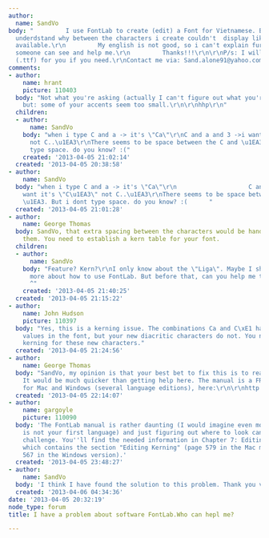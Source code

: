 ```yaml
---
author:
  name: SandVo
body: "         I use FontLab to create (edit) a Font for Vietnamese. But i don't
  underdstand why between the characters i create couldn't  display like the characters
  available.\r\n         My english is not good, so i can't explain further.\r\n         Hope
  someone can see and help me.\r\n         Thanks!!!\r\n\r\nP/s: I will send my file
  (.ttf) for you if you need.\r\nContact me via: Sand.alone91@yahoo.com\r\n[img:sites/default/files/old-images/Untitled_5106.jpg]"
comments:
- author:
    name: hrant
    picture: 110403
  body: "Not what you're asking (actually I can't figure out what you're asking :-)
    but: some of your accents seem too small.\r\n\r\nhhp\r\n"
  children:
  - author:
      name: SandVo
    body: "when i type C and a -> it's \"Ca\"\r\nC and a and 3 ->i want it's \"C\u1EA3\"
      not C..\u1EA3\r\nThere seems to be space between the C and \u1EA3. But i dont
      type space. do you know? :("
    created: '2013-04-05 21:02:14'
  created: '2013-04-05 20:38:58'
- author:
    name: SandVo
  body: "when i type C and a -> it's \"Ca\"\r\n                    C and a and 3 ->i
    want it's \"C\u1EA3\" not C..\u1EA3\r\nThere seems to be space between the C and
    \u1EA3. But i dont type space. do you know? :(      "
  created: '2013-04-05 21:01:28'
- author:
    name: George Thomas
  body: SandVo, that extra spacing between the characters would be handled by kerning
    them. You need to establish a kern table for your font.
  children:
  - author:
      name: SandVo
    body: "Feature? Kern?\r\nI only know about the \"Liga\". Maybe I should learn
      more about how to use FontLab. But before that, can you help me this time?^
      ^"
    created: '2013-04-05 21:40:25'
  created: '2013-04-05 21:15:22'
- author:
    name: John Hudson
    picture: 110397
  body: "Yes, this is a kerning issue. The combinations Ca and C\xE1 have kerning
    values in the font, but your new diacritic characters do not. You need to add
    kerning for these new characters."
  created: '2013-04-05 21:24:56'
- author:
    name: George Thomas
  body: "SandVo, my opinion is that your best bet to fix this is to read the manual.
    It would be much quicker than getting help here. The manual is a FREE download
    for Mac and Windows (several language editions), here:\r\n\r\nhttp://www.fontlab.com/font-editor/fontlab-studio/"
  created: '2013-04-05 22:14:07'
- author:
    name: gargoyle
    picture: 110090
  body: 'The FontLab manual is rather daunting (I would imagine even more so if English
    is not your first language) and just figuring out where to look can often be a
    challenge. You''ll find the needed information in Chapter 7: Editing Metrics,
    which contains the section "Editing Kerning" (page 579 in the Mac manual, page
    567 in the Windows version).'
  created: '2013-04-05 23:48:27'
- author:
    name: SandVo
  body: 'I think I have found the solution to this problem. Thank you very much. :-) '
  created: '2013-04-06 04:34:36'
date: '2013-04-05 20:32:19'
node_type: forum
title: I have a problem about software FontLab.Who can hepl me?

---
```

